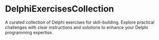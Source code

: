 # DelphiExercisesCollection
A curated collection of Delphi exercises for skill-building. Explore practical challenges with clear instructions and solutions to enhance your Delphi programming expertise.
